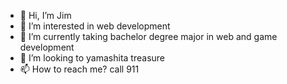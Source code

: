 - 👋 Hi, I’m Jim
- 👀 I’m interested in web development
- 🌱 I’m currently taking bachelor degree major in web and game development
- 💞️ I’m looking to yamashita treasure
- 📫 How to reach me? call 911

<!---
J1MMM/J1MMM is a ✨ special ✨ repository because its `README.md` (this file) appears on your GitHub profile.
You can click the Preview link to take a look at your changes.
--->
